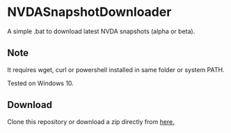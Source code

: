 # NVDASnapshotDownloader

A simple .bat to download latest NVDA snapshots (alpha or beta).

## Note

It requires wget, curl or powershell installed in same folder or system PATH.

Tested on Windows 10.

## Download

Clone this repository or download a zip directly from [here.](https://codeload.github.com/ABuffEr/NVDASnapshotDownloader/zip/master)
